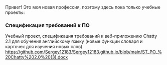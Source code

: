 Привет! Это моя новая профессия, поэтому здесь пока только учебные проекты:

### Спецификация требований к ПО
Учебный проект, спецификация требований к веб-приложению Chatty 2.1 для обучения английскому языку (новые функции словаря и карточек для изучения новых слов)
https://github.com/Sergey12183/Sergey12183.github.io/blob/main/ST_PO_%20Chatty%202.0%20(3).docx
